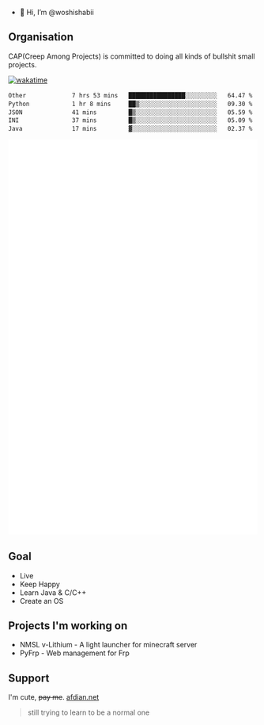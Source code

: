 - 👋 Hi, I’m @woshishabii

## Organisation

CAP(Creep Among Projects) is committed to doing all kinds of bullshit small projects.

[![wakatime](https://wakatime.com/badge/user/34d02784-acc1-4a16-82d7-33fdb53c4ed6.svg)](https://wakatime.com/@34d02784-acc1-4a16-82d7-33fdb53c4ed6)

<!--START_SECTION:waka-->

```txt
Other             7 hrs 53 mins   ████████████████░░░░░░░░░   64.47 %
Python            1 hr 8 mins     ██▒░░░░░░░░░░░░░░░░░░░░░░   09.30 %
JSON              41 mins         █▒░░░░░░░░░░░░░░░░░░░░░░░   05.59 %
INI               37 mins         █▒░░░░░░░░░░░░░░░░░░░░░░░   05.09 %
Java              17 mins         ▓░░░░░░░░░░░░░░░░░░░░░░░░   02.37 %
```

<!--END_SECTION:waka-->

![card](https://github.com/woshishabii/netease-cloud-music-card/blob/main/card.svg)

## Goal
- Live
- Keep Happy
- Learn Java & C/C++
- Create an OS

## Projects I'm working on

- NMSL v-Lithium - A light launcher for minecraft server
- PyFrp - Web management for Frp


## Support
I'm cute, ~~pay me~~.
[afdian.net](https://afdian.net/a/woshishabi)

> still trying to learn to be a normal one

<!---
woshishabii/woshishabii is a ✨ special ✨ repository because its `README.md` (this file) appears on your GitHub profile.
You can click the Preview link to take a look at your changes.
--->
